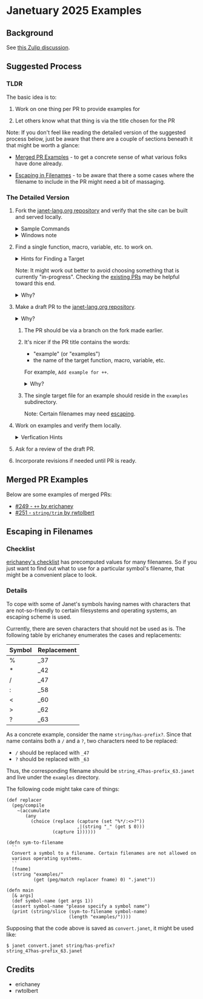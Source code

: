 # Janetuary 2025 Examples

## Background

See [this Zulip
discussion](https://janet.zulipchat.com/#narrow/channel/399615-general/topic/Janetuary.20Community.20Project.3A.20Write.20API.20examples/near/493004444).

## Suggested Process

### TLDR

The basic idea is to:

1. Work on one thing per PR to provide examples for

2. Let others know what that thing is via the title chosen for the PR

Note: If you don't feel like reading the detailed version of the
suggested process below, just be aware that there are a couple of
sections beneath it that might be worth a glance:

* [Merged PR Examples](#merged-pr-examples) - to get a concrete sense
  of what various folks have done already.

* [Escaping in Filenames](#escaping-in-filenames) - to be aware that
  there a some cases where the filename to include in the PR might
  need a bit of massaging.

### The Detailed Version

1. Fork the [janet-lang.org
   repository](https://github.com/janet-lang/janet-lang.org) and
   verify that the site can be built and served locally.

   <details>
   <summary>Sample Commands</summary>
   <pre>
   # replace &lt;username&gt; with appropriate username
   git clone https://github.com/&lt;username&gt;/janet-lang.org
   cd janet-lang.org
   make; make run
   # visit http://localhost:8000/api/index.html to verify
   </pre>
   </details>

   <details>
   <summary>Windows note</summary>
   On Windows, via WSL2 is the only method that has been reported to
   succeed.
   </details>

2. Find a single function, macro, variable, etc. to work on.

   <details>
   <summary>Hints for Finding a Target</summary>
   This might be done by checking <a href="https://gist.github.com/erichaney/83fa66f13ae7682287f573da6c5c66c6">erichaney's
   checklist</a>, <a href="https://janet-lang.org/api/index.html">the core API page</a>, etc.
   </details>

    Note: It might work out better to avoid choosing something that is
    currently "in-progress".  Checking the [existing
    PRs](https://github.com/janet-lang/janet-lang.org/pulls) may be
    helpful toward this end.

   <details>
   <summary>Why?</summary>
   This is because if someone else is already working on the same item
   changes may become necessary when it is time to merge.
   </details>

3. Make a draft PR to the [janet-lang.org
   repository](https://github.com/janet-lang/janet-lang.org).

   <details>
   <summary>Why?</summary>
   Making a draft PR can act as a signal to others that work is being
   done on a particular identified function, macro, variable, etc.  This
   allows folks to more easily avoid working on the same item at the
   same time (avoiding duplication of effort) but also reduce potential
   coordination and/or modification that may become needed if changes
   are needed before merging.
   </details>

   1. The PR should be via a branch on the fork made earlier.

   2. It's nicer if the PR title contains the words:

      * "example" (or "examples")
      * the name of the target function, macro, variable, etc.

      For example, `Add example for ++`.

      <details>
      <summary>Why?</summary>
      This helps when looking through the commit log later, but it may
      also be helpful for other folks who want to get a sense of what's
      currently being worked on.
      </details>

   3. The single target file for an example should reside in the
      `examples` subdirectory.

      Note: Certain filenames may need [escaping](#escaping-in-filenames).

4. Work on examples and verify them locally.

   <details>
   <summary>Verfication Hints</summary>
   Possibly useful steps include:

   * Check the evaluation results and/or any prose.

   * Run `make; make run` for the repository root.

   * View the appropriate web page that should reflect one's work.
     Note that if the target item is "namespaced" (e.g.
     `string/split`), it is likely to show up on a different page
     from the Core API page.  As an example, in the case of
     `string/split`, the page is <a href="https://janet-lang.org/api/string.html">this one</a>.
   </details>

5. Ask for a review of the draft PR.

6. Incorporate revisions if needed until PR is ready.

## Merged PR Examples

Below are some examples of merged PRs:

* [#249 - `++` by erichaney](https://github.com/janet-lang/janet-lang.org/pull/249)
* [#251 - `string/trim` by
  rwtolbert](https://github.com/janet-lang/janet-lang.org/pull/251)

## Escaping in Filenames

### Checklist

[erichaney's checklist](https://gist.github.com/erichaney/83fa66f13ae7682287f573da6c5c66c6) has precomputed values for many filenames.  So if you just
want to find out what to use for a particular symbol's filename, that
might be a convenient place to look.

### Details

To cope with some of Janet's symbols having names with characters that
are not-so-friendly to certain filesystems and operating systems, an
escaping scheme is used.

Currently, there are seven characters that should not be used as is.
The following table by erichaney enumerates the cases and
replacements:

|Symbol | Replacement|
|-------|------------|
|%      |_37         |
|*      |_42         |
|/      |_47         |
|:      |_58         |
|<      |_60         |
|>      |_62         |
|?      |_63         |

As a concrete example, consider the name `string/has-prefix?`.  Since
that name contains both a `/` and a `?`, two characters need to be
replaced:

* `/` should be replaced with `_47`
* `?` should be replaced with `_63`

Thus, the corresponding filename should be
`string_47has-prefix_63.janet` and live under the `examples`
directory.

The following code might take care of things:

```janet
(def replacer
  (peg/compile
    ~(accumulate
       (any
         (choice (replace (capture (set "%*/:<>?"))
                          ,|(string "_" (get $ 0)))
                 (capture 1))))))

(defn sym-to-filename
  ``
  Convert a symbol to a filename. Certain filenames are not allowed on
  various operating systems.
  ``
  [fname]
  (string "examples/"
          (get (peg/match replacer fname) 0) ".janet"))

(defn main
  [& args]
  (def symbol-name (get args 1))
  (assert symbol-name "please specify a symbol name")
  (print (string/slice (sym-to-filename symbol-name)
                       (length "examples/"))))
```

Supposing that the code above is saved as `convert.janet`, it might
be used like:

```
$ janet convert.janet string/has-prefix?
string_47has-prefix_63.janet
```

## Credits

* erichaney
* rwtolbert


